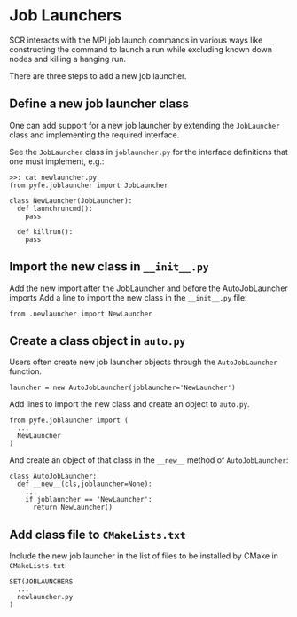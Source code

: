 # Job Launchers
SCR interacts with the MPI job launch commands in various ways
like constructing the command to launch a run while excluding
known down nodes and killing a hanging run.

There are three steps to add a new job launcher.

## Define a new job launcher class
One can add support for a new job launcher by extending
the `JobLauncher` class and implementing the required interface.

See the `JobLauncher` class in `joblauncher.py`
for the interface definitions that one must implement, e.g.:

    >>: cat newlauncher.py
    from pyfe.joblauncher import JobLauncher

    class NewLauncher(JobLauncher):
      def launchruncmd():
        pass

      def killrun():
        pass

## Import the new class in `__init__.py`
Add the new import after the JobLauncher and before the AutoJobLauncher imports
Add a line to import the new class in the `__init__.py` file:

    from .newlauncher import NewLauncher

## Create a class object in `auto.py`
Users often create new job launcher objects through the `AutoJobLauncher` function.

    launcher = new AutoJobLauncher(joblauncher='NewLauncher')

Add lines to import the new class and create an object to `auto.py`.

    from pyfe.joblauncher import (
      ...
      NewLauncher
    )

And create an object of that class in the `__new__` method of `AutoJobLauncher`:

    class AutoJobLauncher:
      def __new__(cls,joblauncher=None):
        ...
        if joblauncher == 'NewLauncher':
          return NewLauncher()

## Add class file to `CMakeLists.txt`
Include the new job launcher in the list of files to be installed by CMake in `CMakeLists.txt`:

    SET(JOBLAUNCHERS
      ...
      newlauncher.py
    )
